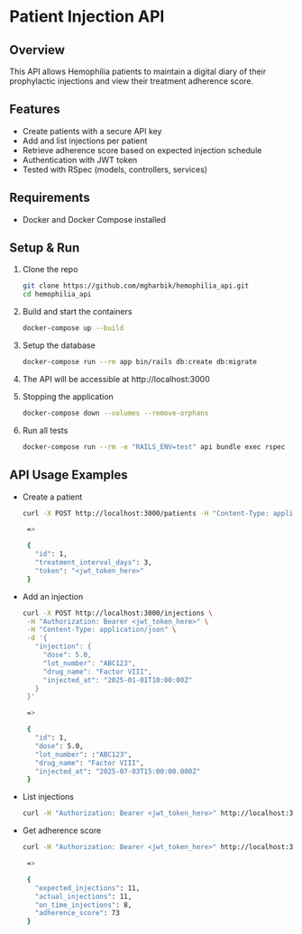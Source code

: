 # Patient Injection API

## Overview

This API allows Hemophilia patients to maintain a digital diary of their prophylactic injections and view their treatment adherence score.


## Features

- Create patients with a secure API key
- Add and list injections per patient
- Retrieve adherence score based on expected injection schedule
- Authentication with JWT token
- Tested with RSpec (models, controllers, services)


## Requirements

- Docker and Docker Compose installed


## Setup & Run

1. Clone the repo

   ```bash
   git clone https://github.com/mgharbik/hemophilia_api.git
   cd hemophilia_api

2. Build and start the containers

   ```bash
   docker-compose up --build

3. Setup the database

   ```bash
   docker-compose run --rm app bin/rails db:create db:migrate

4. The API will be accessible at http://localhost:3000

5. Stopping the application

   ```bash
   docker-compose down --volumes --remove-orphans

4. Run all tests

   ```bash
   docker-compose run --rm -e "RAILS_ENV=test" api bundle exec rspec


## API Usage Examples


- Create a patient

   ```bash
   curl -X POST http://localhost:3000/patients -H "Content-Type: application/json" -d '{"treatment_interval_days":3}'

    =>

    {
      "id": 1,
      "treatment_interval_days": 3,
      "token": "<jwt_token_here>"
    }

-  Add an injection

   ```bash
   curl -X POST http://localhost:3000/injections \
    -H "Authorization: Bearer <jwt_token_here>" \
    -H "Content-Type: application/json" \
    -d '{
      "injection": {
        "dose": 5.0,
        "lot_number": "ABC123",
        "drug_name": "Factor VIII",
        "injected_at": "2025-01-01T10:00:00Z"
      }
    }'

    =>

    {
      "id": 1,
      "dose": 5.0,
      "lot_number": :"ABC123",
      "drug_name": "Factor VIII",
      "injected_at": "2025-07-03T15:00:00.000Z"
    }

- List injections

   ```bash
   curl -H "Authorization: Bearer <jwt_token_here>" http://localhost:3000/injections

- Get adherence score

   ```bash
   curl -H "Authorization: Bearer <jwt_token_here>" http://localhost:3000/adherence_score

    =>

    {
      "expected_injections": 11,
      "actual_injections": 11,
      "on_time_injections": 8,
      "adherence_score": 73
    }
